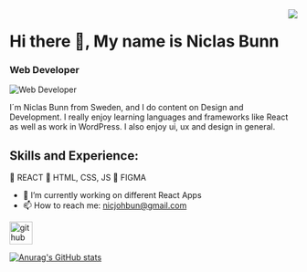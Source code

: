 <img align="right" src="https://visitor-badge.laobi.icu/badge?page_id=bunn1" />

# Hi there 👋, My name is Niclas Bunn
### Web Developer
![Web Developer](https://arturssmirnovs.github.io/github-profile-readme-generator/images/banner.png)

I´m Niclas Bunn from Sweden, and I do content on Design and Development. I really enjoy learning languages and frameworks like React as well as work in WordPress. I also enjoy ui, ux and design in general.

## Skills and Experience: 
🎱 REACT
🎈 HTML, CSS, JS
🚦 FIGMA

- 🔭 I’m currently working on different React Apps 
- 📫 How to reach me: nicjohbun@gmail.com 


[<img src='https://cdn.jsdelivr.net/npm/simple-icons@3.0.1/icons/github.svg' alt='github' height='40'>](https://github.com/bunn1)  



[![Anurag's GitHub stats](https://github-readme-stats.vercel.app/api?username=bunn1)](https://github.com/anuraghazra/github-readme-stats)




